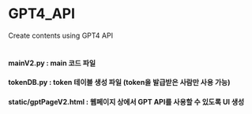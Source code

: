 # GPT4_API
Create contents using GPT4 API
<br></br>
#### mainV2.py : main 코드 파일
#### tokenDB.py : token 테이블 생성 파일 (token을 발급받은 사람만 사용 가능)
#### static/gptPageV2.html : 웹페이지 상에서 GPT API를 사용할 수 있도록 UI 생성
